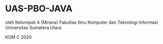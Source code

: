 # UAS-PBO-JAVA

oleh Kelompok 4 (Mirana)
Fakultas Ilmu Komputer dan Teknologi Informasi
Universitas Sumatera Utara

KOM C 2020
